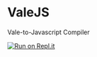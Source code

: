 # ValeJS
Vale-to-Javascript Compiler

[![Run on Repl.it](https://repl.it/badge/github/floriet-pine/ValeJS)](https://repl.it/github/floriet-pine/ValeJS)
